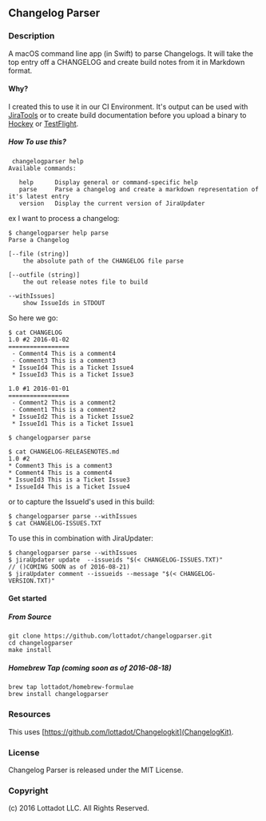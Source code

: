 ## Changelog Parser

### Description

A macOS command line app (in Swift) to parse Changelogs. It will take the top entry off a CHANGELOG and create build notes from it in Markdown format. 


#### Why?

I created this to use it in our CI Environment. It's output can be used with [JiraTools](https://github.com/lottadot/JiraTools) or to create build documentation before you upload a binary to [Hockey](https://rink.hockeyapp.net) or [TestFlight](https://developer.apple.com/testflight/).

##### How To use this?

```
 changelogparser help
Available commands:

   help      Display general or command-specific help
   parse     Parse a changelog and create a markdown representation of it's latest entry
   version   Display the current version of JiraUpdater
```

ex I want to process a changelog:

```
$ changelogparser help parse
Parse a Changelog

[--file (string)]
	the absolute path of the CHANGELOG file parse

[--outfile (string)]
	the out release notes file to build
	
--withIssues]
	show IssueIds in STDOUT
```

So here we go:

```
$ cat CHANGELOG
1.0 #2 2016-01-02
=================
 - Comment4 This is a comment4
 - Comment3 This is a comment3
 * IssueId4 This is a Ticket Issue4
 * IssueId3 This is a Ticket Issue3

1.0 #1 2016-01-01
=================
 - Comment2 This is a comment2
 - Comment1 This is a comment2
 * IssueId2 This is a Ticket Issue2
 * IssueId1 This is a Ticket Issue1

$ changelogparser parse

$ cat CHANGELOG-RELEASENOTES.md 
1.0 #2
* Comment3 This is a comment3
* Comment4 This is a comment4
* IssueId3 This is a Ticket Issue3
* IssueId4 This is a Ticket Issue4

```

or to capture the IssueId's used in this build:

```
$ changelogparser parse --withIssues
$ cat CHANGELOG-ISSUES.TXT
```

To use this in combination with JiraUpdater:

```
$ changelogparser parse --withIssues
$ jiraUpdater update  --issueids "$(< CHANGELOG-ISSUES.TXT)"
// ()COMING SOON as of 2016-08-21)
$ jiraUpdater comment --issueids --message "$(< CHANGELOG-VERSION.TXT)"
```

#### Get started

##### From Source
```
git clone https://github.com/lottadot/changelogparser.git
cd changelogparser
make install
```

##### Homebrew Tap (coming soon as of 2016-08-18)

```
brew tap lottadot/homebrew-formulae
brew install changelogparser
```

### Resources

This uses [https://github.com/lottadot/Changelogkit](ChangelogKit).

### License

Changelog Parser is released under the MIT License.

### Copyright

(c) 2016 Lottadot LLC. All Rights Reserved.
